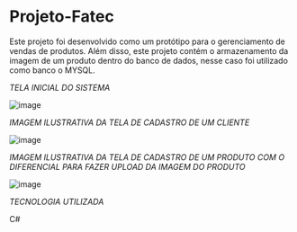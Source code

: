 # Projeto-Fatec
Este projeto foi desenvolvido como um protótipo para o gerenciamento de vendas de produtos. Além disso, este projeto contém o armazenamento da imagem de um produto dentro do banco de dados, nesse caso foi utilizado como banco o MYSQL.

*TELA INICIAL DO SISTEMA*

![image](https://user-images.githubusercontent.com/81173243/142699600-7ffea5be-8a9b-4d33-bd9a-92a41bd99737.png)



*IMAGEM ILUSTRATIVA DA TELA DE CADASTRO DE UM CLIENTE*

![image](https://user-images.githubusercontent.com/81173243/142699680-0b97e6b5-563d-4e41-837b-92c0894b3010.png)

*IMAGEM ILUSTRATIVA DA TELA DE CADASTRO DE UM PRODUTO COM O DIFERENCIAL PARA FAZER UPLOAD DA IMAGEM DO PRODUTO*

![image](https://user-images.githubusercontent.com/81173243/142699646-7f683911-1fc2-406f-b32a-7f19662f1eec.png)

*TECNOLOGIA UTILIZADA*

C#
